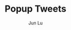---
title: "Popup Tweets"
github: https://github.com/junlulocky/PopupTweets
demo: https://jekyller.github.io/PopupTweets/
author: Jun Lu
draft: true
ssg:
  - Jekyll
cms:
  - No Cms
---